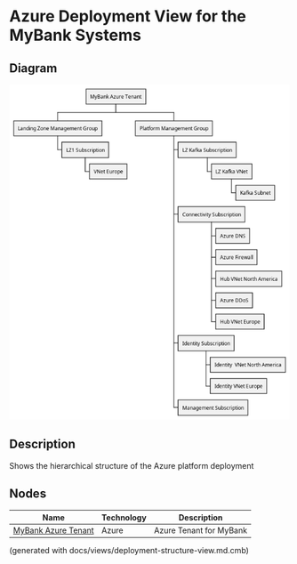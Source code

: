 # Azure Deployment View for the MyBank Systems

## Diagram
![Azure Deployment View for the MyBank Systems](../mybank/azure-deployment-structure-view.png)

## Description
Shows the hierarchical structure of the Azure platform deployment

## Nodes
| Name | Technology | Description |
|---|---|---|
| [MyBank Azure Tenant](../mybank/it-management/azure/mybank-tenant.md) | Azure | Azure Tenant for MyBank |


(generated with docs/views/deployment-structure-view.md.cmb)
